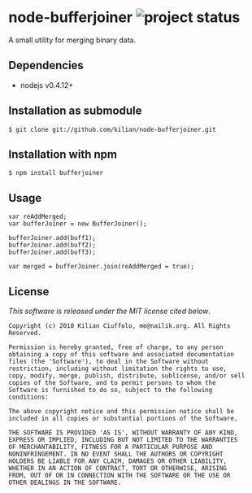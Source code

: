 # node-bufferjoiner ![project status](http://dl.dropbox.com/u/2208502/maintained.png)

A small utility for merging binary data.

## Dependencies

- nodejs v0.4.12+

## Installation as submodule

    $ git clone git://github.com/kilian/node-bufferjoiner.git

## Installation with npm

    $ npm install bufferjoiner

## Usage

	var reAddMerged;
    var bufferJoiner = new BufferJoiner();

    bufferJoiner.add(buff1);
    bufferJoiner.add(buff2);
    bufferJoiner.add(buff3);

    var merged = bufferJoiner.join(reAddMerged = true);

## License

_This software is released under the MIT license cited below_.

    Copyright (c) 2010 Kilian Ciuffolo, me@nailik.org. All Rights Reserved.

    Permission is hereby granted, free of charge, to any person
    obtaining a copy of this software and associated documentation
    files (the 'Software'), to deal in the Software without
    restriction, including without limitation the rights to use,
    copy, modify, merge, publish, distribute, sublicense, and/or sell
    copies of the Software, and to permit persons to whom the
    Software is furnished to do so, subject to the following
    conditions:
    
    The above copyright notice and this permission notice shall be
    included in all copies or substantial portions of the Software.
    
    THE SOFTWARE IS PROVIDED 'AS IS', WITHOUT WARRANTY OF ANY KIND,
    EXPRESS OR IMPLIED, INCLUDING BUT NOT LIMITED TO THE WARRANTIES
    OF MERCHANTABILITY, FITNESS FOR A PARTICULAR PURPOSE AND
    NONINFRINGEMENT. IN NO EVENT SHALL THE AUTHORS OR COPYRIGHT
    HOLDERS BE LIABLE FOR ANY CLAIM, DAMAGES OR OTHER LIABILITY,
    WHETHER IN AN ACTION OF CONTRACT, TORT OR OTHERWISE, ARISING
    FROM, OUT OF OR IN CONNECTION WITH THE SOFTWARE OR THE USE OR
    OTHER DEALINGS IN THE SOFTWARE.